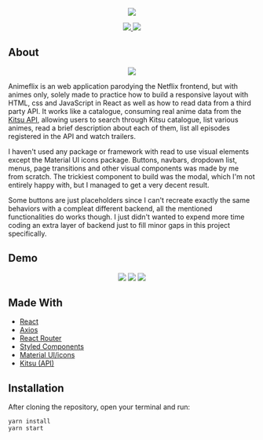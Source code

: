 <p align="center">
  <img src='https://user-images.githubusercontent.com/25598040/98017361-e4e31f80-1ddd-11eb-93a2-8babcf4dee9c.png'>
  <p align='center'>
    <a href='https://reactjs.org' target='__blank'>
        <img src="https://img.shields.io/badge/Frontend-React-blue?style=flat-square&link=https://reactjs.org">
    </a>
    <a href='https://www.linkedin.com/in/lucas-rodrigues-985918197' target='__blank'>
        <img src="https://img.shields.io/badge/Lucas-social-green?logo=linkedin&style=social&link=https://www.linkedin.com/in/lucas-rodrigues-985918197">
    </a>
  </p>
</p>

## About

<p align="center">
  <img src='https://user-images.githubusercontent.com/25598040/98017598-3d1a2180-1dde-11eb-911b-38e3912ae57d.png'>
</p>

Animeflix is an web application parodying the Netflix frontend, but with animes only, solely made to practice how to build a responsive layout with HTML, css and JavaScript in React as well as how to read data from a third party API. It works like a catalogue, consuming real anime data from the [Kitsu API](https://kitsu.docs.apiary.io/), allowing users to search through Kitsu catalogue, list various animes, read a brief description about each of them, list all episodes registered in the API and watch trailers. 

I haven't used any package or framework with read to use visual elements except the Material UI icons package. Buttons, navbars, dropdown list, menus, page transitions and other visual components was made by me from scratch. The trickiest component to build was the modal, which I'm not entirely happy with, but I managed to get a very decent result.

Some buttons are just placeholders since I can't recreate exactly the same behaviors with a compleat different backend, all the mentioned functionalities do works though. I just didn't wanted to expend more time coding an extra layer of backend just to fill minor gaps in this project specifically.

## Demo

<p align="center">
  <img src='https://user-images.githubusercontent.com/25598040/98027499-89b82980-1deb-11eb-9818-98ba7df434cc.gif'>
  <img src='https://user-images.githubusercontent.com/25598040/98028778-55456d00-1ded-11eb-8abb-c23c02330d44.gif'>
  <img src='https://user-images.githubusercontent.com/25598040/98029304-106e0600-1dee-11eb-9f3f-a4c2e0cc7fb7.gif'>
</p>

## Made With

- [React](https://reactjs.org/)
- [Axios](https://github.com/axios/axios)
- [React Router](https://reactrouter.com/)
- [Styled Components](https://styled-components.com/)
- [Material UI/icons](https://material-ui.com/pt/)
- [Kitsu (API)](https://kitsu.docs.apiary.io/)

## Installation

After cloning the repository, open your terminal and run:

```
yarn install
yarn start
```
